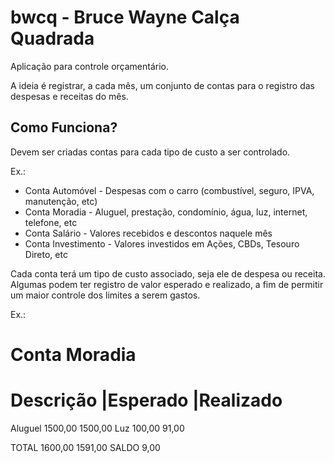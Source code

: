 # bwcq - Bruce Wayne Calça Quadrada

Aplicação para controle orçamentário.

A ideia é registrar, a cada mês, um conjunto de contas para o registro das despesas e receitas do mês.


## Como Funciona?

Devem ser criadas contas para cada tipo de custo a ser controlado.

Ex.:

* Conta Automóvel - Despesas com o carro (combustível, seguro, IPVA, manutenção, etc)
* Conta Moradia - Aluguel, prestação, condomínio, água, luz, internet, telefone, etc
* Conta Salário - Valores recebidos e descontos naquele mês
* Conta Investimento - Valores investidos em Ações, CBDs, Tesouro Direto, etc

Cada conta terá um tipo de custo associado, seja ele de despesa ou receita. Algumas podem ter registro
de valor esperado e realizado, a fim de permitir um maior controle dos limites a serem gastos.

Ex.:

Conta Moradia
==============

Descrição	|Esperado	|Realizado
===========================================
Aluguel		1500,00		1500,00
Luz		 100,00		  91,00

TOTAL		1600,00		1591,00
SALDO				   9,00
